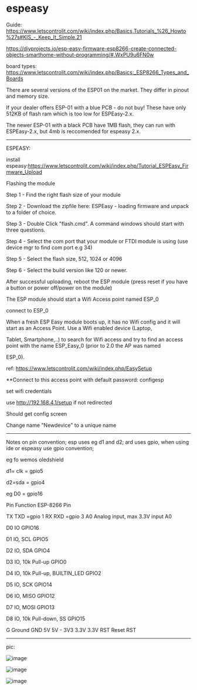 # espeasy

Guide: https://www.letscontrolit.com/wiki/index.php/Basics,Tutorials_%26_Howto%27s#KIS_-_Keep_It_Simple.21

https://diyprojects.io/esp-easy-firmware-esp8266-create-connected-objects-smarthome-without-programming/#.WxPU9u6FN0w

board types: https://www.letscontrolit.com/wiki/index.php/Basics:_ESP8266_Types_and_Boards

There are several versions of the ESP01 on the market. They differ in pinout and memory size.

If your dealer offers ESP-01 with a blue PCB - do not buy! These have only 512KB of flash ram which is too low for ESPEasy-2.x.

The newer ESP-01 with a black PCB have 1MB flash, they can run with ESPEasy-2.x, but 4mb is reccomended for espeasy 2.x.

--------------------------------------------------------------------
ESPEASY:

install espeasy:https://www.letscontrolit.com/wiki/index.php/Tutorial_ESPEasy_Firmware_Upload

Flashing the module

Step 1 - Find the right flash size of your module

Step 2 - Download the zipfile here: ESPEasy - loading firmware and unpack to a folder of choice.

Step 3 - Double Click "flash.cmd". A command windows should start with three questions.

Step 4 - Select the com port that your module or FTDI module is using (use device mgr to find com port e.g 34)

Step 5 - Select the flash size, 512, 1024 or 4096

Step 6 - Select the build version like 120 or newer.

After successful uploading, reboot the ESP module (press reset if you have a button or power off/power on the module)

The ESP module should start a Wifi Access point named ESP_0 

connect to ESP_0



When a fresh ESP Easy module boots up, it has no Wifi config and it will start as an Access Point. Use a Wifi enabled device (Laptop, 

Tablet, Smartphone,..) to search for Wifi access and try to find an access point with the name ESP_Easy_0 (prior to 2.0 the AP was named 

ESP_0). 

ref: https://www.letscontrolit.com/wiki/index.php/EasySetup

**Connect to this access point with default password: configesp 


set wifi credentials

use http://192.168.4.1/setup if not redirected


Should get config screen


Change name "Newdevice" to a unique name


-----------------------
Notes on pin convention; esp uses eg d1 and d2; ard uses gpio, when using ide or espeasy  use gpio convention;

eg fo wemos oledshield

d1= clk = gpio5

d2=sda = gpio4 

eg D0 = gpio16


Pin	Function	ESP-8266 Pin

TX	TXD	=gpio 1
RX	RXD =gpio 3 
A0	Analog input, max 3.3V input	A0

D0	IO	GPIO16

D1	IO, SCL	GPIO5

D2	IO, SDA	GPIO4

D3	IO, 10k Pull-up	GPIO0

D4	IO, 10k Pull-up, BUILTIN_LED	GPIO2

D5	IO, SCK	GPIO14

D6	IO, MISO	GPIO12

D7	IO, MOSI	GPIO13

D8	IO, 10k Pull-down, SS	GPIO15

G	Ground	GND
5V	5V	-
3V3	3.3V	3.3V
RST	Reset	RST




---------------

pic:

![image](https://user-images.githubusercontent.com/6856411/42980656-ddd86ea2-8bc7-11e8-9639-03dd6e00fecd.jpg)

![image](https://user-images.githubusercontent.com/6856411/42979880-272bcf80-8bc4-11e8-95a9-1c4134e5956b.PNG)

![image](https://user-images.githubusercontent.com/6856411/42980669-ea6508f6-8bc7-11e8-9373-7da8a5740b1b.jpg)
